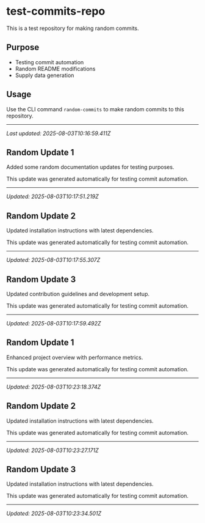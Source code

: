 # test-commits-repo

This is a test repository for making random commits.

## Purpose
- Testing commit automation
- Random README modifications
- Supply data generation

## Usage
Use the CLI command `random-commits` to make random commits to this repository.

---
*Last updated: 2025-08-03T10:16:59.411Z*


## Random Update 1

Added some random documentation updates for testing purposes.

This update was generated automatically for testing commit automation.

---
*Updated: 2025-08-03T10:17:51.219Z*


## Random Update 2

Updated installation instructions with latest dependencies.

This update was generated automatically for testing commit automation.

---
*Updated: 2025-08-03T10:17:55.307Z*


## Random Update 3

Updated contribution guidelines and development setup.

This update was generated automatically for testing commit automation.

---
*Updated: 2025-08-03T10:17:59.492Z*


## Random Update 1

Enhanced project overview with performance metrics.

This update was generated automatically for testing commit automation.

---
*Updated: 2025-08-03T10:23:18.374Z*


## Random Update 2

Updated installation instructions with latest dependencies.

This update was generated automatically for testing commit automation.

---
*Updated: 2025-08-03T10:23:27.171Z*


## Random Update 3

Updated installation instructions with latest dependencies.

This update was generated automatically for testing commit automation.

---
*Updated: 2025-08-03T10:23:34.501Z*
